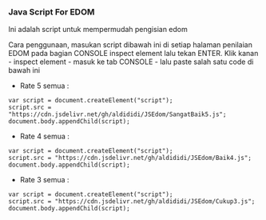 ### Java Script For EDOM
Ini adalah script untuk mempermudah pengisian edom

Cara penggunaan, masukan script dibawah ini di setiap halaman penilaian EDOM pada bagian CONSOLE inspect element lalu tekan ENTER.
Klik kanan - inspect element - masuk ke tab CONSOLE - lalu paste salah satu code di bawah ini

* Rate 5 semua :  
``` 
var script = document.createElement("script");
script.src = "https://cdn.jsdelivr.net/gh/aldididi/JSEdom/SangatBaik5.js";
document.body.appendChild(script);
```

* Rate 4 semua :
```
var script = document.createElement("script");
script.src = "https://cdn.jsdelivr.net/gh/aldididi/JSEdom/Baik4.js";
document.body.appendChild(script);
```

* Rate 3 semua :
```
var script = document.createElement("script");
script.src = "https://cdn.jsdelivr.net/gh/aldididi/JSEdom/Cukup3.js";
document.body.appendChild(script);
```
